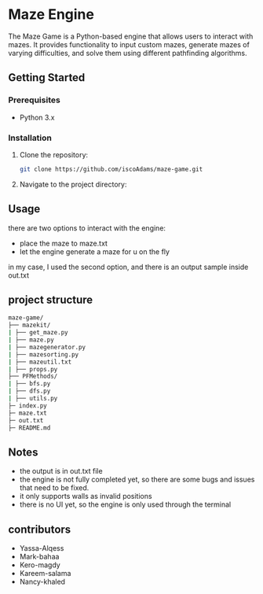 # Maze Engine

The Maze Game is a Python-based engine that allows users to interact with mazes. It provides functionality to input custom mazes, generate mazes of varying difficulties, and solve them using different pathfinding algorithms.

## Getting Started

### Prerequisites

- Python 3.x

### Installation

1. Clone the repository:

   ```bash
   git clone https://github.com/iscoAdams/maze-game.git
   ```

2. Navigate to the project directory:

## Usage

there are two options to interact with the engine:

- place the maze to maze.txt
- let the engine generate a maze for u on the fly

in my case, I used the second option, and there is an output sample inside out.txt

## project structure

```bash
maze-game/
├── mazekit/
| ├── get_maze.py
| ├── maze.py
| ├── mazegenerator.py
| ├── mazesorting.py
| ├── mazeutil.txt
| ├── props.py
├── PFMethods/
| ├── bfs.py
| ├── dfs.py
| ├── utils.py
├─ index.py
├─ maze.txt
├─ out.txt
├─ README.md
```

## Notes

- the output is in out.txt file
- the engine is not fully completed yet, so there are some bugs and issues that need to be fixed.
- it only supports walls as invalid positions
- there is no UI yet, so the engine is only used through the terminal

## contributors

- Yassa-Alqess
- Mark-bahaa
- Kero-magdy
- Kareem-salama
- Nancy-khaled
